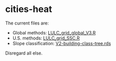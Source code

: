 # cities-heat

The current files are:

* Global methods: [LULC_grid_global_V3.R](LULC_grid_global_V3.R)
* U.S. methods: [LULC_grid_SSC.R](LULC_grid_SSC.R)
* Slope classification: [V2-building-class-tree.rds](V2-building-class-tree.rds)

Disregard all else.
